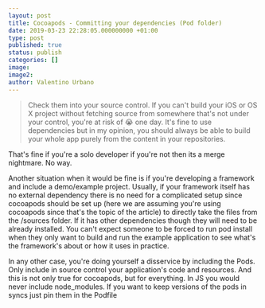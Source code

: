 ```yaml
---
layout: post
title: Cocoapods - Committing your dependencies (Pod folder)
date: 2019-03-23 22:28:05.000000000 +01:00
type: post
published: true
status: publish
categories: []
image:
image2:
author: Valentino Urbano
---
```


> Check them into your source control. If you can't build your iOS or OS X project without fetching source from somewhere that's not under your control, you're at risk of 😭 one day. It's fine to use dependencies but in my opinion, you should always be able to build your whole app purely from the content in your repositories.

That's fine if you're a solo developer if you're not then its a merge nightmare. No way.

Another situation when it would be fine is if you're developing a framework and include a demo/example project. Usually, if your framework itself has no external dependency there is no need for a complicated setup since cocoapods should be set up (here we are assuming you're using cocoapods since that's the topic of the article) to directly take the files from the /sources folder. If it has other dependencies though they will need to be already installed. You can't expect someone to be forced to run pod install when they only want to build and run the example application to see what's the framework's about or how it uses in practice.

In any other case, you're doing yourself a disservice by including the Pods. Only include in source control your application's code and resources. And this is not only true for cocoapods, but for everything. In JS you would never include node_modules. If you want to keep versions of the pods in syncs just pin them in the Podfile
